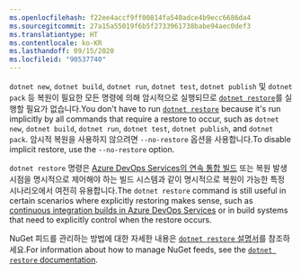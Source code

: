 ```yaml
---
ms.openlocfilehash: f22ee4accf9ff00814fa540adce4b9ecc6686da4
ms.sourcegitcommit: 27a15a55019f6b5f2733961738babe94aec0def3
ms.translationtype: HT
ms.contentlocale: ko-KR
ms.lasthandoff: 09/15/2020
ms.locfileid: "90537740"
---
```

<span data-ttu-id="88b06-101">`dotnet new`, `dotnet build`, `dotnet run`, `dotnet test`, `dotnet publish` 및 `dotnet pack` 등 복원이 필요한 모든 명령에 의해 암시적으로 실행되므로 [`dotnet restore`](~/docs/core/tools/dotnet-restore.md)를 실행할 필요가 없습니다.</span><span class="sxs-lookup"><span data-stu-id="88b06-101">You don't have to run [`dotnet restore`](~/docs/core/tools/dotnet-restore.md) because it's run implicitly by all commands that require a restore to occur, such as `dotnet new`, `dotnet build`, `dotnet run`, `dotnet test`, `dotnet publish`, and `dotnet pack`.</span></span> <span data-ttu-id="88b06-102">암시적 복원을 사용하지 않으려면 `--no-restore` 옵션을 사용합니다.</span><span class="sxs-lookup"><span data-stu-id="88b06-102">To disable implicit restore, use the `--no-restore` option.</span></span>

<span data-ttu-id="88b06-103">`dotnet restore` 명령은 [Azure DevOps Services의 연속 통합 빌드](/azure/devops/build-release/apps/aspnet/build-aspnet-core) 또는 복원 발생 시점을 명시적으로 제어해야 하는 빌드 시스템과 같이 명시적으로 복원이 가능한 특정 시나리오에서 여전히 유용합니다.</span><span class="sxs-lookup"><span data-stu-id="88b06-103">The `dotnet restore` command is still useful in certain scenarios where explicitly restoring makes sense, such as [continuous integration builds in Azure DevOps Services](/azure/devops/build-release/apps/aspnet/build-aspnet-core) or in build systems that need to explicitly control when the restore occurs.</span></span>

<span data-ttu-id="88b06-104">NuGet 피드를 관리하는 방법에 대한 자세한 내용은 [`dotnet restore` 설명서](../docs/core/tools/dotnet-restore.md)를 참조하세요.</span><span class="sxs-lookup"><span data-stu-id="88b06-104">For information about how to manage NuGet feeds, see the [`dotnet restore` documentation](../docs/core/tools/dotnet-restore.md).</span></span>
